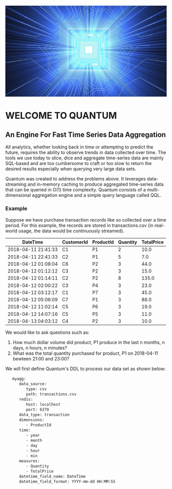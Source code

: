 ![ScreenShot](images/quantum.jpg)
<h1>WELCOME TO QUANTUM</h1>

<h2>An Engine For Fast Time Series Data Aggregation</h2>

All analytics, whether looking back in time or attempting to predict the future, requires the ability to observe trends in data collected over time.
The tools we use today to slice, dice and aggregate time-series data are mainly SQL-based and are too cumbersome to craft or too slow to return the
desired results especially when querying very large data sets.

Quantum was created to address the problems above. It leverages data-streaming and in-memory caching to produce aggregated time-series data that can
be queried in O(1) time complexity. Quantum consists of a multi-dimensional aggregation engine and a simple query language called QQL. 

<h3>Example</h3>

Suppose we have purchase transaction records like so collected over a time period.
For this example, the records are stored in transactions.csv (in real-world usage, the data would be continuously streamed).

|DateTime|CustomerId|ProductId|Quantity|TotalPrice|
|------- |----------|---------|--------|----------|
|2018-04-11 21:41:33|C1|P1|2|10.0|
|2018-04-11 22:41:33|C2|P1|5|7.0|
|2018-04-12 01:08:04|C6|P2|3|44.0|
|2018-04-12 01:12:12|C3|P2|3|15.0|
|2018-04-12 01:14:11|C2|P2|8|135.0|
|2018-04-12 02:00:22|C3|P4|3|23.0|
|2018-04-12 03:12:17|C1|P7|3|45.0|
|2018-04-12 05:06:09|C7|P1|3|88.0|
|2018-04-12 11:02:14|C5|P6|3|19.0|
|2018-04-12 14:07:16|C5|P5|3|11.0|
|2018-04-13 04:03:12|C4|P2|3|10.0|

We would like to ask questions such as:

1. How much dollar volume did product, P1 produce in the last n months, n days, n hours, n minutes?
2. What was the total quantity purchased for product, P1 on 2018-04-11 bewteen 21:00 and 23:00?

We will first define Quantum's DDL to process our data set as shown below:
```
   myagg:
      data_source:
         type: csv
         path: transactions.csv
      redis:
         host: localhost
         port: 6379
      data_type: transaction
      dimensions:
         - ProductId
      time:
         - year
         - month
         - day
         - hour
         - min
      measures:
         - Quantity
         - TotalPrice
      datetime_field_name: DateTime
      datetime_field_format: YYYY-mm-dd HH:MM:SS
```


